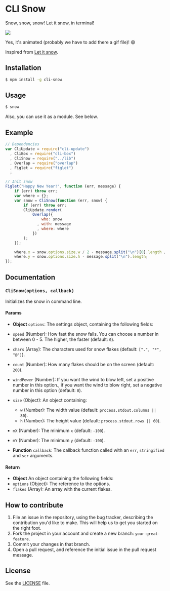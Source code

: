 CLI Snow
========
Snow, snow, snow! Let it snow, in terminal!

![](http://i.imgur.com/0tLNe6K.png)

Yes, it's animated (probably we have to add there a gif file)! :smile:

Inspired from [Let it snow](https://github.com/peachananr/let_it_snow).

## Installation

```sh
$ npm install -g cli-snow
```

## Usage

```sh
$ snow
```

Also, you can use it as a module. See below.

## Example
```js
// Dependencies
var CliUpdate = require("cli-update")
  , CliBox = require("cli-box")
  , CliSnow = require("../lib")
  , Overlap = require("overlap")
  , Figlet = require("figlet")
  ;

// Init snow
Figlet("Happy New Year!", function (err, message) {
    if (err) throw err;
    var where = {};
    var snow = CliSnow(function (err, snow) {
        if (err) throw err;
        CliUpdate.render(
            Overlap({
                who: snow
              , with: message
              , where: where
            })
        );
    });

    where.x = snow.options.size.w / 2 - message.split("\n")[0].length / 2;
    where.y = snow.options.size.h - message.split("\n").length;
});
```

## Documentation
### `CliSnow(options, callback)`
Initializes the snow in command line.

#### Params
- **Object** `options`: The settings object, containing the following fields:
 - `speed` (Number): How fast the snow falls. You can choose a number in between 0 - 5. The higher, the faster (default: `0`).
 - `chars` (Array): The characters used for snow flakes (default: `[".", "*", "@"]`).
 - `count` (Number): How many flakes should be on the screen (default: `200`).
 - `windPower` (Number): If you want the wind to blow left, set a positive number in this option., if you want the wind to blow right, set a negative number in this option (default: `0`).
 - `size` (Object): An object containing:
   - `w` (Number): The width value (default: `process.stdout.columns || 80`).
   - `h` (Number): The height value (default: `process.stdout.rows || 60`).
 - `mX` (Number): The minimum `x` (default: `-100`).
 - `mY` (Number): The minimum `y` (default: `-100`).

- **Function** `callback`: The callback function called with an `err`, `stringified` and `scr` arguments.

#### Return
- **Object** An object containing the following fields:
 - `options` (Object): The reference to the options.
 - `flakes` (Array): An array with the current flakes.

## How to contribute
1. File an issue in the repository, using the bug tracker, describing the
   contribution you'd like to make. This will help us to get you started on the
   right foot.
2. Fork the project in your account and create a new branch:
   `your-great-feature`.
3. Commit your changes in that branch.
4. Open a pull request, and reference the initial issue in the pull request
   message.

## License
See the [LICENSE](./LICENSE) file.

